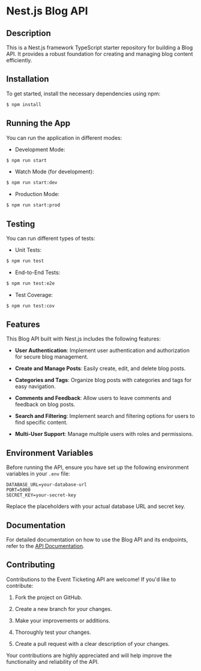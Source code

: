 
# Nest.js Blog API

## Description

This is a Nest.js framework TypeScript starter repository for building a Blog API. It provides a robust foundation for creating and managing blog content efficiently.

## Installation

To get started, install the necessary dependencies using npm:

```bash
$ npm install
```

## Running the App

You can run the application in different modes:

- Development Mode:
```bash
$ npm run start
```

- Watch Mode (for development):
```bash
$ npm run start:dev
```

- Production Mode:
```bash
$ npm run start:prod
```

## Testing

You can run different types of tests:

- Unit Tests:
```bash
$ npm run test
```

- End-to-End Tests:
```bash
$ npm run test:e2e
```

- Test Coverage:
```bash
$ npm run test:cov
```


## Features

This Blog API built with Nest.js includes the following features:

- **User Authentication**: Implement user authentication and authorization for secure blog management.

- **Create and Manage Posts**: Easily create, edit, and delete blog posts.

- **Categories and Tags**: Organize blog posts with categories and tags for easy navigation.

- **Comments and Feedback**: Allow users to leave comments and feedback on blog posts.

- **Search and Filtering**: Implement search and filtering options for users to find specific content.


- **Multi-User Support**: Manage multiple users with roles and permissions.

## Environment Variables

Before running the API, ensure you have set up the following environment variables in your `.env` file:

```env
DATABASE_URL=your-database-url
PORT=5000
SECRET_KEY=your-secret-key
```

Replace the placeholders with your actual database URL and secret key.

## Documentation

For detailed documentation on how to use the Blog API and its endpoints, refer to the [API Documentation](https://your-api-documentation-url).

## Contributing

Contributions to the Event Ticketing API are welcome! If you'd like to contribute:

1. Fork the project on GitHub.

2. Create a new branch for your changes.

3. Make your improvements or additions.

4. Thoroughly test your changes.

5. Create a pull request with a clear description of your changes.

Your contributions are highly appreciated and will help improve the functionality and reliability of the API.
